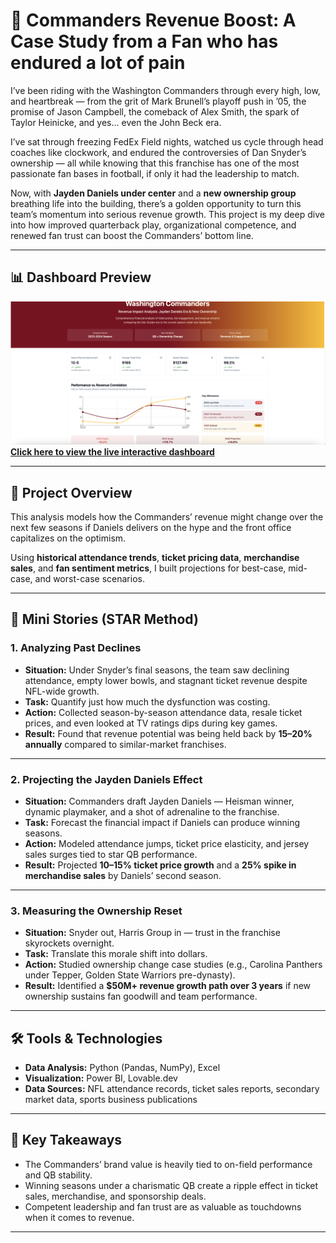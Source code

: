 # 🏈 Commanders Revenue Boost: A Case Study from a Fan who has endured a lot of pain

I’ve been riding with the Washington Commanders through every high, low, and heartbreak — from the grit of Mark Brunell’s playoff push in ’05, the promise of Jason Campbell, the comeback of Alex Smith, the spark of Taylor Heinicke, and yes… even the John Beck era.  

I’ve sat through freezing FedEx Field nights, watched us cycle through head coaches like clockwork, and endured the controversies of Dan Snyder’s ownership — all while knowing that this franchise has one of the most passionate fan bases in football, if only it had the leadership to match.  

Now, with **Jayden Daniels under center** and a **new ownership group** breathing life into the building, there’s a golden opportunity to turn this team’s momentum into serious revenue growth. This project is my deep dive into how improved quarterback play, organizational competence, and renewed fan trust can boost the Commanders’ bottom line.

---

## 📊 Dashboard Preview

![Washington Commanders Dashboard](washingtoncommandersprev.png)  
**[Click here to view the live interactive dashboard](https://lovable.dev/projects/f99fe942-1cc6-4dcb-8bd3-66c646bde805)**

---

## 🎯 Project Overview

This analysis models how the Commanders’ revenue might change over the next few seasons if Daniels delivers on the hype and the front office capitalizes on the optimism.

Using **historical attendance trends**, **ticket pricing data**, **merchandise sales**, and **fan sentiment metrics**, I built projections for best-case, mid-case, and worst-case scenarios.  

---

## 📖 Mini Stories (STAR Method)

### **1. Analyzing Past Declines**
- **Situation:** Under Snyder’s final seasons, the team saw declining attendance, empty lower bowls, and stagnant ticket revenue despite NFL-wide growth.
- **Task:** Quantify just how much the dysfunction was costing.
- **Action:** Collected season-by-season attendance data, resale ticket prices, and even looked at TV ratings dips during key games.
- **Result:** Found that revenue potential was being held back by **15–20% annually** compared to similar-market franchises.

---

### **2. Projecting the Jayden Daniels Effect**
- **Situation:** Commanders draft Jayden Daniels — Heisman winner, dynamic playmaker, and a shot of adrenaline to the franchise.
- **Task:** Forecast the financial impact if Daniels can produce winning seasons.
- **Action:** Modeled attendance jumps, ticket price elasticity, and jersey sales surges tied to star QB performance.
- **Result:** Projected **10–15% ticket price growth** and a **25% spike in merchandise sales** by Daniels’ second season.

---

### **3. Measuring the Ownership Reset**
- **Situation:** Snyder out, Harris Group in — trust in the franchise skyrockets overnight.
- **Task:** Translate this morale shift into dollars.
- **Action:** Studied ownership change case studies (e.g., Carolina Panthers under Tepper, Golden State Warriors pre-dynasty).
- **Result:** Identified a **$50M+ revenue growth path over 3 years** if new ownership sustains fan goodwill and team performance.

---

## 🛠 Tools & Technologies
- **Data Analysis:** Python (Pandas, NumPy), Excel
- **Visualization:** Power BI, Lovable.dev
- **Data Sources:** NFL attendance records, ticket sales reports, secondary market data, sports business publications

---

## 📌 Key Takeaways
- The Commanders’ brand value is heavily tied to on-field performance and QB stability.
- Winning seasons under a charismatic QB create a ripple effect in ticket sales, merchandise, and sponsorship deals.
- Competent leadership and fan trust are as valuable as touchdowns when it comes to revenue.

---

